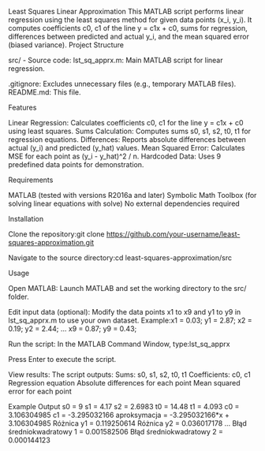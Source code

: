 Least Squares Linear Approximation
This MATLAB script performs linear regression using the least squares method for given data points (x_i, y_i). It computes coefficients c0, c1 of the line y = c1x + c0, sums for regression, differences between predicted and actual y_i, and the mean squared error (biased variance).
Project Structure

src/ - Source code:
lst_sq_apprx.m: Main MATLAB script for linear regression.


.gitignore: Excludes unnecessary files (e.g., temporary MATLAB files).
README.md: This file.

Features

Linear Regression: Calculates coefficients c0, c1 for the line y = c1x + c0 using least squares.
Sums Calculation: Computes sums s0, s1, s2, t0, t1 for regression equations.
Differences: Reports absolute differences between actual (y_i) and predicted (y_hat) values.
Mean Squared Error: Calculates MSE for each point as (y_i - y_hat)^2 / n.
Hardcoded Data: Uses 9 predefined data points for demonstration.

Requirements

MATLAB (tested with versions R2016a and later)
Symbolic Math Toolbox (for solving linear equations with solve)
No external dependencies required

Installation

Clone the repository:git clone https://github.com/your-username/least-squares-approximation.git


Navigate to the source directory:cd least-squares-approximation/src



Usage

Open MATLAB:
Launch MATLAB and set the working directory to the src/ folder.


Edit input data (optional):
Modify the data points x1 to x9 and y1 to y9 in lst_sq_apprx.m to use your own dataset.
Example:x1 = 0.03; y1 = 2.87;
x2 = 0.19; y2 = 2.44;
...
x9 = 0.87; y9 = 0.43;




Run the script:
In the MATLAB Command Window, type:lst_sq_apprx


Press Enter to execute the script.


View results:
The script outputs:
Sums: s0, s1, s2, t0, t1
Coefficients: c0, c1
Regression equation
Absolute differences for each point
Mean squared error for each point





Example Output
s0 = 9
s1 = 4.17
s2 = 2.6983
t0 = 14.48
t1 = 4.093
c0 = 3.106304985
c1 = -3.295032166
aproksymacja = -3.295032166*x + 3.106304985
Różnica y1 = 0.119250614
Różnica y2 = 0.036017178
...
Błąd średniokwadratowy 1 = 0.001582506
Błąd średniokwadratowy 2 = 0.000144123

